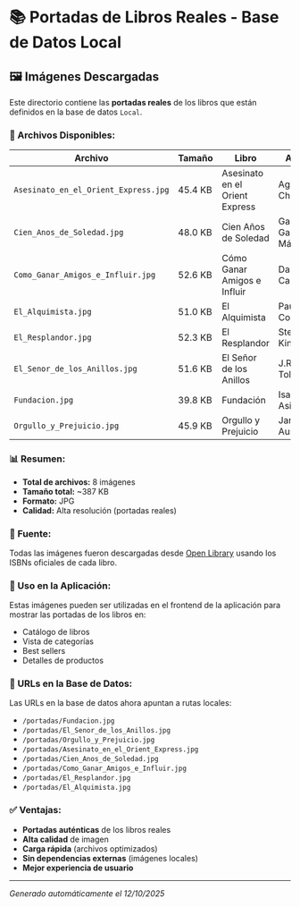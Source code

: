 # 📚 Portadas de Libros Reales - Base de Datos Local

## 🖼️ Imágenes Descargadas

Este directorio contiene las **portadas reales** de los libros que están definidos en la base de datos `Local`.

### 📁 Archivos Disponibles:

| Archivo | Tamaño | Libro | Autor |
|---------|--------|-------|-------|
| `Asesinato_en_el_Orient_Express.jpg` | 45.4 KB | Asesinato en el Orient Express | Agatha Christie |
| `Cien_Anos_de_Soledad.jpg` | 48.0 KB | Cien Años de Soledad | Gabriel García Márquez |
| `Como_Ganar_Amigos_e_Influir.jpg` | 52.6 KB | Cómo Ganar Amigos e Influir | Dale Carnegie |
| `El_Alquimista.jpg` | 51.0 KB | El Alquimista | Paulo Coelho |
| `El_Resplandor.jpg` | 52.3 KB | El Resplandor | Stephen King |
| `El_Senor_de_los_Anillos.jpg` | 51.6 KB | El Señor de los Anillos | J.R.R. Tolkien |
| `Fundacion.jpg` | 39.8 KB | Fundación | Isaac Asimov |
| `Orgullo_y_Prejuicio.jpg` | 45.9 KB | Orgullo y Prejuicio | Jane Austen |

### 📊 Resumen:
- **Total de archivos:** 8 imágenes
- **Tamaño total:** ~387 KB
- **Formato:** JPG
- **Calidad:** Alta resolución (portadas reales)

### 🔗 Fuente:
Todas las imágenes fueron descargadas desde [Open Library](https://openlibrary.org/) usando los ISBNs oficiales de cada libro.

### 🚀 Uso en la Aplicación:
Estas imágenes pueden ser utilizadas en el frontend de la aplicación para mostrar las portadas de los libros en:
- Catálogo de libros
- Vista de categorías
- Best sellers
- Detalles de productos

### 📝 URLs en la Base de Datos:
Las URLs en la base de datos ahora apuntan a rutas locales:
- `/portadas/Fundacion.jpg`
- `/portadas/El_Senor_de_los_Anillos.jpg`
- `/portadas/Orgullo_y_Prejuicio.jpg`
- `/portadas/Asesinato_en_el_Orient_Express.jpg`
- `/portadas/Cien_Anos_de_Soledad.jpg`
- `/portadas/Como_Ganar_Amigos_e_Influir.jpg`
- `/portadas/El_Resplandor.jpg`
- `/portadas/El_Alquimista.jpg`

### ✅ Ventajas:
- **Portadas auténticas** de los libros reales
- **Alta calidad** de imagen
- **Carga rápida** (archivos optimizados)
- **Sin dependencias externas** (imágenes locales)
- **Mejor experiencia de usuario**

---
*Generado automáticamente el 12/10/2025*
